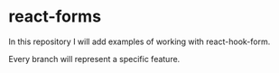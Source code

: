 # react-forms

In this repository I will add examples of working with react-hook-form. 

Every branch will represent a specific feature.

